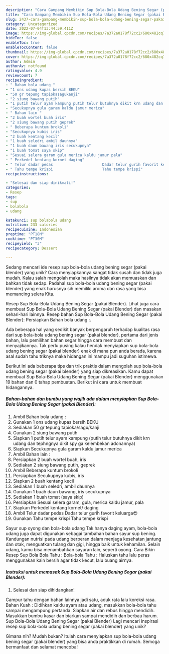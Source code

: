 ```yaml
---
description: "Cara Gampang Membikin Sup Bola-Bola Udang Bening Segar (pakai Blender) yang Bisa Manjain Lidah"
title: "Cara Gampang Membikin Sup Bola-Bola Udang Bening Segar (pakai Blender) yang Bisa Manjain Lidah"
slug: 2437-cara-gampang-membikin-sup-bola-bola-udang-bening-segar-pakai-blender-yang-bisa-manjain-lidah
category: Uncategorized
date: 2022-07-04T13:44:59.411Z
image: https://img-global.cpcdn.com/recipes/7a372a0178f72cc2/680x482cq70/sup-bola-bola-udang-bening-segar-pakai-blender-foto-resep-utama.jpg
hideToc: false
enableToc: true
enableTocContent: false
thumbnail: https://img-global.cpcdn.com/recipes/7a372a0178f72cc2/680x482cq70/sup-bola-bola-udang-bening-segar-pakai-blender-foto-resep-utama.jpg
cover: https://img-global.cpcdn.com/recipes/7a372a0178f72cc2/680x482cq70/sup-bola-bola-udang-bening-segar-pakai-blender-foto-resep-utama.jpg
author: Admin
authorAv: notfound
ratingvalue: 4.9
reviewcount: 7
recipeingredient:
- " Bahan bola udang "
- "1 ons udang kupas bersih BEKU"
- "50 gr tepung tapiokasagukanji"
- "2 siung bawang putih"
- "1 putih telur ayam kampung putih telur butuhnya dikit krn udang dan tephngnya dikit spy ga kelembekan adonannya"
- "Secukupnya gula garam kaldu jamur merica"
- " Bahan lain "
- "2 buah wortel buah iris"
- "2 siung bawang putih geprek"
- " Beberapa kuntum brokoli"
- "Secukupnya kubis iris"
- "2 buah kentang kecil"
- "1 buah seledri ambil daunnya"
- "1 buah daun bawang iris secukupnya"
- "1 buah tomat saya skip"
- "Sesuai selera garam gula merica kaldu jamur pala"
- " Perkedel kentang kornet daging"
- " Telur dadar pedas                      Dadar telur gurih favorit keluarga"
- " Tahu tempe krispi                      Tahu tempe krispi"
recipeinstructions:

- "Selesai dan siap dinikmati!"
categories:
- Resep
tags:
- sup
- bolabola
- udang

katakunci: sup bolabola udang 
nutrition: 233 calories
recipecuisine: Indonesian
preptime: "PT18M"
cooktime: "PT30M"
recipeyield: "3"
recipecategory: Dessert

---
```





Sedang mencari ide resep sup bola-bola udang bening segar (pakai blender) yang unik? Cara menyiapkannya sangat tidak susah dan tidak juga mudah. Kalau salah mengolah maka hasilnya tidak akan memuaskan dan bahkan tidak sedap. Padahal sup bola-bola udang bening segar (pakai blender) yang enak harusnya sih memiliki aroma dan rasa yang bisa memancing selera Kita.





Resep Sup Bola-Bola Udang Bening Segar (pakai Blender). Lihat juga cara membuat Sup Bola-Bola Udang Bening Segar (pakai Blender) dan masakan sehari-hari lainnya. Resep bahan Sup Bola-Bola Udang Bening Segar (pakai Blender): Persiapkan Bahan bola udang :.

Ada beberapa hal yang sedikit banyak berpengaruh terhadap kualitas rasa dari sup bola-bola udang bening segar (pakai blender), pertama dari jenis bahan, lalu pemilihan bahan segar hingga cara membuat dan menyajikannya. Tak perlu pusing kalau hendak menyiapkan sup bola-bola udang bening segar (pakai blender) enak di mana pun anda berada, karena asal sudah tahu triknya maka hidangan ini mampu jadi suguhan istimewa.






Berikut ini ada beberapa tips dan trik praktis dalam mengolah sup bola-bola udang bening segar (pakai blender) yang siap dikreasikan. Kamu dapat membuat Sup Bola-Bola Udang Bening Segar (pakai Blender) menggunakan 19 bahan dan 0 tahap pembuatan. Berikut ini cara untuk membuat hidangannya.

<!--inarticleads1-->

##### Bahan-bahan dan bumbu yang wajib ada dalam menyiapkan Sup Bola-Bola Udang Bening Segar (pakai Blender):

1. Ambil  Bahan bola udang :
1. Gunakan 1 ons udang kupas bersih BEKU
1. Sediakan 50 gr tepung tapioka/sagu/kanji
1. Gunakan 2 siung bawang putih
1. Siapkan 1 putih telur ayam kampung (putih telur butuhnya dikit krn udang dan tephngnya dikit spy ga kelembekan adonannya)
1. Siapkan Secukupnya gula garam kaldu jamur merica
1. Ambil  Bahan lain :
1. Persiapkan 2 buah wortel buah, iris
1. Sediakan 2 siung bawang putih, geprek
1. Ambil  Beberapa kuntum brokoli
1. Persiapkan Secukupnya kubis, iris
1. Siapkan 2 buah kentang kecil
1. Sediakan 1 buah seledri, ambil daunnya
1. Gunakan 1 buah daun bawang, iris secukupnya
1. Sediakan 1 buah tomat (saya skip)
1. Persiapkan Sesuai selera garam, gula, merica kaldu jamur, pala
1. Siapkan  Perkedel kentang kornet/ daging
1. Ambil  Telur dadar pedas                      Dadar telur gurih favorit keluarga😍
1. Gunakan  Tahu tempe krispi                      Tahu tempe krispi


Sayur sup oyong dan bola-bola udang Tak hanya daging ayam, bola-bola udang juga dapat digunakan sebagai tambahan bahan sayur sup bening. Kandungan nutrisi pada udang berperan dalam menjaga kesehatan jantung dan otak, menguatkan tulang dan gigi, hingga baik untuk kehamilan. Selain udang, kamu bisa menambahkan sayuran lain, seperti oyong. Cara Bikin Resep Sup Bola Bola Tahu : Bola-bola Tahu : Haluskan tahu lalu peras menggunakan kain bersih agar tidak kecut, lalu buang airnya. 

<!--inarticleads2-->

##### Instruksi untuk memasak Sup Bola-Bola Udang Bening Segar (pakai Blender):


1. Selesai dan siap dihidangkan!

Campur tahu dengan bahan lainnya jadi satu, aduk rata lalu koreksi rasa. Bahan Kuah : Didihkan kaldu ayam atau udang, masukkan bola-bola tahu sampai mengampung pertanda. Siapkan air dan rebus hingga mendidih. Masukkan bumbu kasar dan biarkan sampai mendidih dan berbau harum. Sup Bola-Bola Udang Bening Segar (pakai Blender) Lagi mencari inspirasi resep sup bola-bola udang bening segar (pakai blender) yang unik? 

Gimana nih? Mudah bukan? Itulah cara menyiapkan sup bola-bola udang bening segar (pakai blender) yang bisa anda praktikkan di rumah. Semoga bermanfaat dan selamat mencoba!
